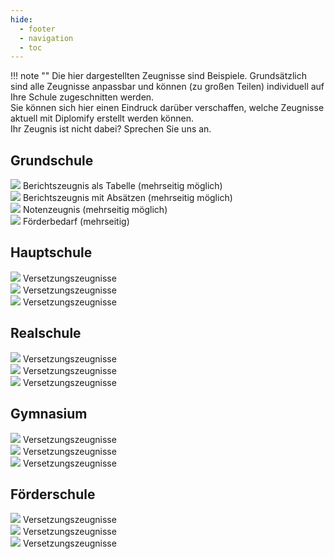 ```yaml
---
hide:
  - footer
  - navigation
  - toc
---
```


!!! note ""
    Die hier dargestellten Zeugnisse sind Beispiele. Grundsätzlich sind alle Zeugnisse anpassbar und können (zu großen Teilen) individuell auf Ihre Schule zugeschnitten werden. <br>
    Sie können sich hier einen Eindruck darüber verschaffen, welche Zeugnisse aktuell mit Diplomify erstellt werden können. <br>
    Ihr Zeugnis ist nicht dabei? Sprechen Sie uns an. 

<div class="box-dark rounded my-1 p-1">
    <div>
        <h2>Grundschule</h2>
    </div>
    <div class="space-around">
        <div>      
            <img class="image-thumb scale" src="./../../img/08_showroom/grundschule/bericht_tabelle.png">
            <span class="center">Berichtszeugnis als Tabelle</span>
            <span class="center small">(mehrseitig möglich)</span>
        </div>
        <div>  
            <img class="image-thumb scale" src="./../../img/08_showroom/grundschule/bericht_absaetze.png">
            <span class="center">Berichtszeugnis mit Absätzen</span>
            <span class="center small">(mehrseitig möglich)</span>
        </div>  
        <div>  
            <img class="image-thumb scale" src="./../../img/08_showroom/grundschule/noten.png">
            <span class="center">Notenzeugnis</span>
            <span class="center small">(mehrseitig möglich)</span>
        </div>
        <div>  
            <img class="image-thumb scale" src="./../../img/08_showroom/grundschule/förderzeugnis.png">
            <span class="center">Förderbedarf</span>
            <span class="center small">(mehrseitig)</span>
        </div>
    </div>
</div>

<div class="box-dark rounded my-1 p-1">
    <div>
        <h2>Hauptschule</h2>
    </div>
    <div class="space-around">
        <div>      
            <img class="image-thumb scale" src="./../../img/08_showroom/abschluss_text.png">
            <span class="center">Versetzungszeugnisse</span>
        </div>
        <div>  
            <img class="image-thumb scale" src="./../../img/08_showroom/normal_sek1.png">
            <span class="center">Versetzungszeugnisse</span>
        </div>  
        <div>  
            <img class="image-thumb scale" src="./../../img/08_showroom/gs_bericht.png">
            <span class="center">Versetzungszeugnisse</span>
        </div>
    </div>
</div>

<div>
    <div class="box-dark rounded my-1 p-1">
    <div>
        <h2 >Realschule</h2>
    </div>
    <div class="space-around">
        <div>      
            <img class="image-thumb scale" src="./../../img/08_showroom/abschluss_text.png">
            <span class="center">Versetzungszeugnisse</span>
        </div>
        <div>  
            <img class="image-thumb scale" src="./../../img/08_showroom/normal_sek1.png">
            <span class="center">Versetzungszeugnisse</span>
        </div>  
        <div>  
            <img class="image-thumb scale" src="./../../img/08_showroom/gs_bericht.png">
            <span class="center">Versetzungszeugnisse</span>
        </div>
    </div>
</div>

<div>
    <div class="box-dark rounded my-1 p-1">
    <div>
        <h2>Gymnasium</h2>
    </div>
    <div class="space-around">
        <div>      
            <img class="image-thumb scale" src="./../../img/08_showroom/abschluss_text.png">
            <span class="center">Versetzungszeugnisse</span>
        </div>
        <div>  
            <img class="image-thumb scale" src="./../../img/08_showroom/normal_sek1.png">
            <span class="center">Versetzungszeugnisse</span>
        </div>  
        <div>  
            <img class="image-thumb scale" src="./../../img/08_showroom/gs_bericht.png">
            <span class="center">Versetzungszeugnisse</span>
        </div>
    </div>
</div>

<div>
    <div class="box-dark rounded my-1 p-1">
    <div>
        <h2>Förderschule</h2>
    </div>
    <div class="space-around">
        <div>      
            <img class="image-thumb scale" src="./../../img/08_showroom/abschluss_text.png">
            <span class="center">Versetzungszeugnisse</span>
        </div>
        <div>  
            <img class="image-thumb scale" src="./../../img/08_showroom/normal_sek1.png">
            <span class="center">Versetzungszeugnisse</span>
        </div>  
        <div>  
            <img class="image-thumb scale" src="./../../img/08_showroom/gs_bericht.png">
            <span class="center">Versetzungszeugnisse</span>
        </div>
    </div>
</div>

